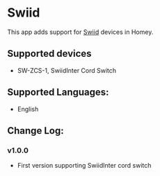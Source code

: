 # Swiid

This app adds support for [Swiid](http://www.swiid.com/) devices in Homey.

## Supported devices

* SW-ZCS-1, SwiidInter Cord Switch

## Supported Languages:
* English

## Change Log:

### v1.0.0
* First version supporting SwiidInter cord switch
